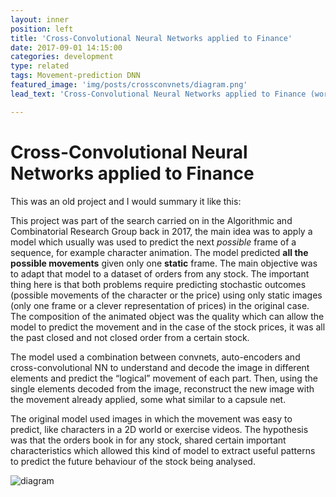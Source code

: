 ```yaml
---
layout: inner
position: left
title: 'Cross-Convolutional Neural Networks applied to Finance'
date: 2017-09-01 14:15:00
categories: development
type: related
tags: Movement-prediction DNN
featured_image: 'img/posts/crossconvnets/diagram.png'
lead_text: 'Cross-Convolutional Neural Networks applied to Finance (working on ...)'

---
```


# Cross-Convolutional Neural Networks applied to Finance

This was an old project and I would summary it like this:

This project was part of the search carried on in the Algorithmic and Combinatorial Research Group back in 2017, the main idea was to apply a model which usually was used to predict the next *possible* frame of a sequence, for example character animation. The model predicted **all the possible movements** given only one **static** frame. The main objective was to adapt that model to a dataset of orders from any stock. The important thing here is that both problems require predicting stochastic outcomes (possible movements of the character or the price) using only static images (only one frame or a clever representation of prices) in the original case. The composition of the animated object was the quality which can allow the model to predict the movement and in the case of the stock prices, it was all the past closed and not closed order from a certain stock.

The model used a combination between convnets, auto-encoders and cross-convolutional NN to understand and decode the image in different elements and predict the “logical” movement of each part. Then, using the single elements decoded from the image, reconstruct the new image with the movement already applied, some what similar to a capsule net.

The original model used images in which the movement was easy to predict, like characters in a 2D world or exercise videos. The hypothesis was that the orders book in for any stock, shared certain important characteristics which allowed this kind of model to extract useful patterns to predict the future behaviour of the stock being analysed.

![diagram](/site/img/posts/crossconvnets/diagram.png)